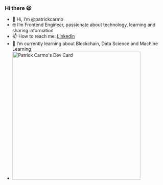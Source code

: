 ### Hi there 😃

<!--
**patrickcarmo/patrickcarmo** is a ✨ _special_ ✨ repository because its `README.md` (this file) appears on your GitHub profile.

Here are some ideas to get you started:

- 🔭 I’m currently working on ...
- 🌱 I’m currently learning ...
- 👯 I’m looking to collaborate on ...
- 🤔 I’m looking for help with ...
- 💬 Ask me about ...
- 📫 How to reach me: ...
- 😄 Pronouns: ...
- ⚡ Fun fact: ...
-->


- 👋 Hi, I’m @patrickcarmo
- 🤓 I’m Frontend Engineer, passionate about technology, learning and sharing information
- 📫 How to reach me: [Linkedin](https://www.linkedin.com/in/patrickcarmo/?locale=en_US)
- 🌱 I’m currently learning about Blockchain, Data Science and Machine Learning
- <a href="https://app.daily.dev/patrickcarmo"><img src="https://api.daily.dev/devcards/acd8e2a515564429a8d800386cc97713.png?r=r47" width="400" alt="Patrick Carmo's Dev Card"/></a>
